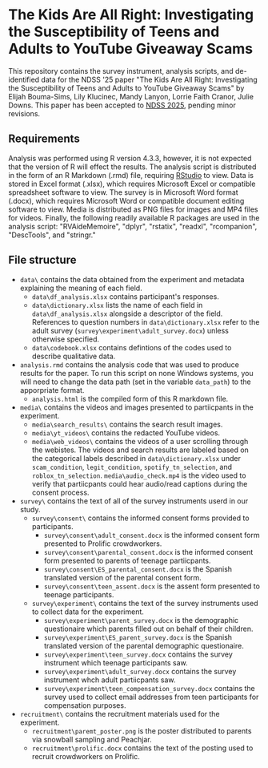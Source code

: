# The Kids Are All Right: Investigating the Susceptibility of Teens and Adults to YouTube Giveaway Scams

This repository contains the survey instrument, analysis scripts, and de-identified data for the NDSS '25 paper "The Kids Are All Right: Investigating the Susceptibility of Teens and Adults to YouTube Giveaway Scams" by Elijah Bouma-Sims, Lily Klucinec, Mandy Lanyon, Lorrie Faith Cranor, Julie Downs. This paper has been accepted to [NDSS 2025](https://www.ndss-symposium.org/ndss2025/), pending minor revisions.


## Requirements
Analysis was performed using R version 4.3.3, however, it is not expected that the version of R will effect the results. The analysis script is distributed in the form of an R Markdown (.rmd) file, requiring [RStudio](https://posit.co/download/rstudio-desktop/) to view.  Data is stored in Excel format (.xlsx), which requires Microsoft Excel or compatible spreadsheet software to view. The survey is in Microsoft Word format (.docx), which requires Microsoft Word or compatible document editing software to view. Media is distributed as PNG files for images and MP4 files for videos. Finally, the following readily available R packages are used in the analysis script: "RVAideMemoire",  "dplyr", "rstatix", "readxl", "rcompanion", "DescTools", and "stringr." 

## File structure
* ```data\``` contains the data obtained from the experiment and metadata explaining the meaning of each field.
  * ```data\df_analysis.xlsx``` contains participant's responses.
  * ```data\dictionary.xlsx``` lists the name of each field in ```data\df_analysis.xlsx``` alongside a descriptor of the field. References to question numbers in ```data\dictionary.xlsx``` refer to the adult survey (```survey\experiment\adult_survey.docx```) unless otherwise specified.
  * ```data\codebook.xlsx``` contains defintions of the codes used to describe qualitative data. 
* ```analysis.rmd``` contains the analysis code that was used to produce results for the paper. To run this script on none Windows systems, you will need to change the data path (set in the variable ```data_path```) to the apporpriate format.
  * ```analysis.html``` is the compiled form of this R markdown file.
* ```media\``` contains the videos and images presented to partiicpants in the experiment.
  * ```media\search_results\``` contains the search result images.
  * ```media\yt_videos\``` contains the redacted YouTube videos.
  * ```media\web_videos\``` contains the videos of a user scrolling through the webistes. The videos and search results are labeled based on the categorical labels described in ```data\dictionary.xlsx``` under ```scam_condition```, ```legit_condition```, ```spotify_tn_selection```, and ```roblox_tn_selection```. ```media\audio_check.mp4``` is the video used to verify that partiicpants could hear audio/read captions during the consent process.
* ```survey\``` contains the text of all of the survey instruments userd in our study.  
  * ```survey\consent\``` contains the informed consent forms provided to participants.
    * ```survey\consent\adult_consent.docx``` is the informed consent form presented to Prolific crowdworkers.
    * ```survey\consent\parental_consent.docx``` is the informed consent form presented to parents of teenage partiicpants.
    * ```survey\consent\ES_parental_consent.docx``` is the Spanish translated version of the parental consent form.
    * ```survey\consent\teen_assent.docx``` is the assent form presented to teenage participants.  
  * ```survey\experiment\``` contains the text of the survey instruments used to collect data for the experiment.
    * ```survey\experiment\parent_survey.docx``` is the demographic questionaire which parents filled out on behalf of their children.
    * ```survey\experiment\ES_parent_survey.docx``` is the Spanish translated version of the parental demographic questionaire.
    * ```survey\experiment\teen_survey.docx``` contains the survey instrument which teenage participants saw.
    * ```survey\experiment\adult_survey.docx``` contains the survey instrument whch adult partiicpants saw.
    * ```survey\experiment\teen_compensation_survey.docx``` contains the survey used to collect email addresses from teen participants for compensation purposes.
* ```recruitment\``` contains the recruitment materials used for the experiment.
  * ```recruitment\paremt_poster.png``` is the poster distributed to parents via snowball sampling and Peachjar.
  * ```recruitment\prolific.docx``` contains the text of the posting used to recruit crowdworkers on Prolific.
